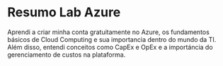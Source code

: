 # Resumo Lab Azure 
Aprendi a criar minha conta gratuitamente no Azure, os fundamentos básicos de Cloud Computing e sua importancia dentro do mundo da TI. Além disso, entendi conceitos como CapEx e OpEx e a importáncia do gerenciamento de custos na plataforma.
